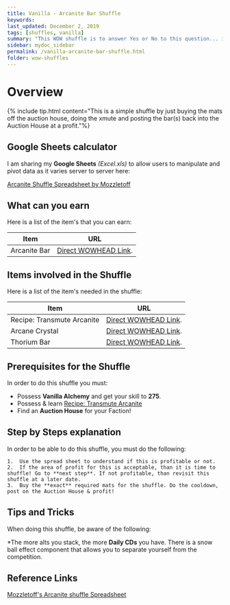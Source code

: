 ```yaml
---
title: Vanilla - Arcanite Bar Shuffle
keywords:
last_updated: December 2, 2019
tags: [shuffles, vanilla]
summary: "This WOW shuffle is to answer Yes or No to this question... is it worth buying the mats off the Auction House to make Arcanite Bars? If so, at what cost and what profit?"
sidebar: mydoc_sidebar
permalink: /vanilla-arcanite-bar-shuffle.html
folder: wow-shuffles
---
```


# Overview
{% include tip.html content="This is a simple shuffle by just buying the mats off the auction house, doing the xmute and posting the bar(s) back into the Auction House at a profit."%}

## Google Sheets calculator
I am sharing my **Google Sheets** _(Excel.xls)_ to allow users to manipulate and pivot data as it varies server to server here:

[Arcanite Shuffle Spreadsheet by Mozzletoff](https://docs.google.com/spreadsheets/d/1EX9yDrzNjS3ifxrR7VoW6P9kgmO_b62hBN5aroInymI/edit?usp=sharing)

## What can you earn

Here is a list of the item's that you can earn:

|Item|URL|
|-------|--------|
|Arcanite Bar|[Direct WOWHEAD Link](https://www.wowhead.com/item=12360/arcanite-bar).|

## Items involved in the Shuffle

Here is a list of the item's needed in the shuffle:

|Item|URL|
|-------|--------|
|Recipe: Transmute Arcanite|[Direct WOWHEAD Link](https://www.wowhead.com/item=12958/recipe-transmute-arcanite#sold-by).|
|Arcane Crystal|[Direct WOWHEAD Link](https://www.wowhead.com/item=12363/arcane-crystal).|
|Thorium Bar|[Direct WOWHEAD Link](https://www.wowhead.com/item=12359/thorium-bar).|

## Prerequisites for the Shuffle
In order to do this shuffle you must:

* Possess **Vanilla Alchemy** and get your skill to **275**.
* Possess & learn [Recipe: Transmute Arcanite](https://www.wowhead.com/item=12958/recipe-transmute-arcanite#sold-by)
* Find an **Auction House** for your Faction!

## Step by Steps explanation
In order to be able to do this shuffle, you must do the following:

```
1.  Use the spread sheet to understand if this is profitable or not.
2.  If the area of profit for this is acceptable, than it is time to shuffle! Go to **next step**. If not profitable, than revisit this shuffle at a later date.
3.  Buy the **exact** required mats for the shuffle. Do the cooldown, post on the Auction House & profit!
```

## Tips and Tricks
When doing this shuffle, be aware of the following:

*The more alts you stack, the more **Daily CDs** you have. There is a snow ball effect component that allows you to separate yourself from the competition.

## Reference Links
[Mozzletoff's Arcanite shuffle Spreadsheet](https://docs.google.com/spreadsheets/d/1EX9yDrzNjS3ifxrR7VoW6P9kgmO_b62hBN5aroInymI/edit?usp=sharing)

